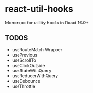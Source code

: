 # react-util-hooks

Monorepo for utiliity hooks in React 16.9+

## TODOS

* useRouteMatch Wrapper
* usePrevious
* useScrollTo
* useClickOutside
* useStateWithQuery
* useReducerWithQuery
* useDebounce
* useThrottle

